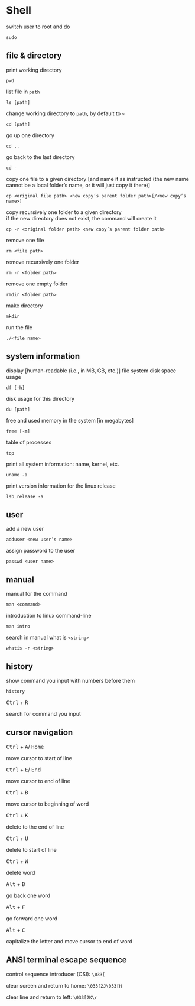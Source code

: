 <!-- toc -->
# Shell

switch user to root and do

```shell
sudo
```

## file & directory

print working directory

```shell
pwd
```

list file in `path`

```shell
ls [path]
```

change working directory to `path`, by default to `~`

```shell
cd [path]
```

go up one directory

```shell
cd ..
```

go back to the last directory

```shell
cd -
```

copy one file to a given directory [and name it as instructed
(the new name cannot be a local folder’s name,
or it will just copy it there)]

```shell
cp <original file path> <new copy’s parent folder path>[/<new copy’s name>]
```

copy recursively one folder to a given directory\
if the new directory does not exist,
the command will create it

```shell
cp -r <original folder path> <new copy’s parent folder path>
```

remove one file

```shell
rm <file path>
```

remove recursively one folder

```shell
rm -r <folder path>
```

remove one empty folder

```shell
rmdir <folder path>
```

make directory

```shell
mkdir
```

run the file

```shell
./<file name>
```

## system information

display [human-readable (i.e., in MB, GB, etc.)] file system disk space usage

```shell
df [-h]
```

disk usage for this directory

```shell
du [path]
```

free and used memory in the system [in megabytes]

```shell
free [-m]
```

table of processes

```shell
top
```

print all system information: name, kernel, etc.

```shell
uname -a
```

print version information for the linux release

```shell
lsb_release -a
```

## user

add a new user

```shell
adduser <new user’s name>
```

assign password to the user

```shell
passwd <user name>
```

## manual

manual for the command

```shell
man <command>
```

introduction to linux command-line

```shell
man intro
```

search in manual what is `<string>`

```shell
whatis -r <string>
```

## history

show command you input with numbers before them

```shell
history
```

<kbd>Ctrl</kbd> + <kbd>R</kbd>

search for command you input

## cursor navigation

<kbd>Ctrl</kbd> + <kbd>A</kbd>/ <kbd>Home</kbd>

move cursor to start of line

<kbd>Ctrl</kbd> + <kbd>E</kbd>/ <kbd>End</kbd>

move cursor to end of line

<kbd>Ctrl</kbd> + <kbd>B</kbd>

move cursor to beginning of word

<kbd>Ctrl</kbd> + <kbd>K</kbd>

delete to the end of line

<kbd>Ctrl</kbd> + <kbd>U</kbd>

delete to start of line

<kbd>Ctrl</kbd> + <kbd>W</kbd>

delete word

<kbd>Alt</kbd> + <kbd>B</kbd>

go back one word

<kbd>Alt</kbd> + <kbd>F</kbd>

go forward one word

<kbd>Alt</kbd> + <kbd>C</kbd>

capitalize the letter and move cursor to end of word

## ANSI terminal escape sequence

control sequence introducer (CSI): `\033[`

clear screen and return to home: `\033[2J\033[H`

clear line and return to left: `\033[2K\r`
